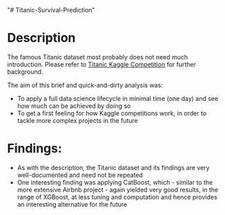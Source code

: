 "# Titanic-Survival-Prediction" 

# Description
The famous Titanic dataset most probably does not need much introduction. Please refer to [Titanic Kaggle Competition](https://www.kaggle.com/c/titanic) for further background.

The aim of this brief and quick-and-dirty analysis was:
- To apply a full data science lifecycle in minimal time (one day) and see how much can be achieved by doing so
- To get a first feeling for how Kaggle competitions work, in order to tackle more complex projects in the future

# Findings:
- As with the description, the Titanic dataset and its findings are very well-documented and need not be repeated
- One interesting finding was applying CatBoost, which - similar to the more extensive Airbnb project - again yielded very good results, in the range of XGBoost, at less tuning and computation and hence provides an interesting alternative for the future
